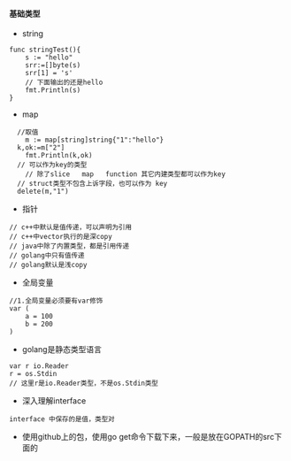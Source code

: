 #### 基础类型
- string
```
func stringTest(){
	s := "hello"
	srr:=[]byte(s)
	srr[1] = 's'
	// 下面输出的还是hello
	fmt.Println(s)
}
```
- map
```
  //取值
	m := map[string]string{"1":"hello"}
  k,ok:=m["2"]
	fmt.Println(k,ok)
  // 可以作为key的类型
	// 除了slice   map   function 其它内建类型都可以作为key
  // struct类型不包含上诉字段，也可以作为 key
  delete(m,"1")
```
- 指针
```
// c++中默认是值传递，可以声明为引用
// c++中vector执行的是深copy
// java中除了内置类型，都是引用传递
// golang中只有值传递
// golang默认是浅copy
```
- 全局变量
```
//1.全局变量必须要有var修饰
var (
	a = 100
	b = 200
)
```

- golang是静态类型语言
```
var r io.Reader
r = os.Stdin
// 这里r是io.Reader类型，不是os.Stdin类型
```

- 深入理解interface
```
interface 中保存的是值，类型对
```

- 使用github上的包，使用go get命令下载下来，一般是放在GOPATH的src下面的


